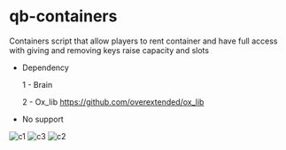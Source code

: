 # qb-containers
Containers script that allow players to rent container and have full access with giving and removing keys raise capacity and slots 


* Dependency 

  1 - Brain

  2 - Ox_lib https://github.com/overextended/ox_lib

* No support 


![c1](https://github.com/uFLOKY/qb-containers/assets/80961359/ab123d7a-db3a-4ccd-99eb-4c8620be7f98)
![c3](https://github.com/uFLOKY/qb-containers/assets/80961359/5a0866b7-6b7a-4cd3-9e02-73a24a4d0aed)
![c2](https://github.com/uFLOKY/qb-containers/assets/80961359/2d8b481c-c286-4b7d-a101-b6f38de178c7)
